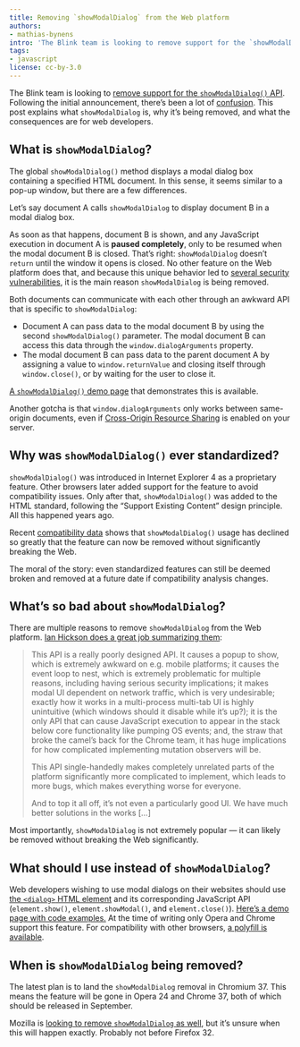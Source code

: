 ```yaml
---
title: Removing `showModalDialog` from the Web platform
authors:
- mathias-bynens
intro: 'The Blink team is looking to remove support for the `showModalDialog()` API. This post explains what `showModalDialog` is, why it’s being removed, and what the consequences are for web developers.'
tags:
- javascript
license: cc-by-3.0
---
```


The Blink team is looking to [remove support for the `showModalDialog()` API](https://groups.google.com/a/chromium.org/d/msg/blink-dev/xh9fPX0ijqk/ixHZCOH6GLgJ). Following the initial announcement, there’s been a lot of [confusion](https://groups.google.com/a/chromium.org/d/msg/blink-dev/xh9fPX0ijqk/fr2CTDPKcE0J). This post explains what `showModalDialog` is, why it’s being removed, and what the consequences are for web developers.

## What is `showModalDialog`?

The global `showModalDialog()` method displays a modal dialog box containing a specified HTML document. In this sense, it seems similar to a pop-up window, but there are a few differences.

Let’s say document A calls `showModalDialog` to display document B in a modal dialog box.

As soon as that happens, document B is shown, and any JavaScript execution in document A is **paused completely**, only to be resumed when the modal document B is closed. That’s right: `showModalDialog` doesn’t `return` until the window it opens is closed. No other feature on the Web platform does that, and because this unique behavior led to [several security vulnerabilities](https://groups.google.com/a/chromium.org/d/msg/blink-dev/xh9fPX0ijqk/WZiWpM9-8bUJ), it is the main reason `showModalDialog` is being removed.

Both documents can communicate with each other through an awkward API that is specific to `showModalDialog`:

* Document A can pass data to the modal document B by using the second `showModalDialog()` parameter. The modal document B can access this data through the `window.dialogArguments` property.
* The modal document B can pass data to the parent document A by assigning a value to `window.returnValue` and closing itself through `window.close()`, or by waiting for the user to close it.

[A `showModalDialog()` demo page](/articles/showmodaldialog/demo.html) that demonstrates this is available.

Another gotcha is that `window.dialogArguments` only works between same-origin documents, even if [Cross-Origin Resource Sharing](https://dev.opera.com/articles/view/dom-access-control-using-cross-origin-resource-sharing/) is enabled on your server.

## Why was `showModalDialog()` ever standardized?

`showModalDialog()` was introduced in Internet Explorer 4 as a proprietary feature. Other browsers later added support for the feature to avoid compatibility issues. Only after that, `showModalDialog()` was added to the HTML standard, following the “Support Existing Content” design principle. All this happened years ago.

Recent [compatibility data](http://www.chromestatus.com/metrics/feature/timeline/popularity/195) shows that `showModalDialog()` usage has declined so greatly that the feature can now be removed without significantly breaking the Web.

The moral of the story: even standardized features can still be deemed broken and removed at a future date if compatibility analysis changes.

## What’s so bad about `showModalDialog`?

There are multiple reasons to remove `showModalDialog` from the Web platform. [Ian Hickson does a great job summarizing them](https://groups.google.com/a/chromium.org/d/msg/blink-dev/xh9fPX0ijqk/8oPryGUsGPMJ):

> This API is a really poorly designed API. It causes a popup to show, which is extremely awkward on e.g. mobile platforms; it causes the event loop to nest, which is extremely problematic for multiple reasons, including having serious security implications; it makes modal UI dependent on network traffic, which is very undesirable; exactly how it works in a multi-process multi-tab UI is highly unintuitive (which windows should it disable while it’s up?); it is the only API that can cause JavaScript execution to appear in the stack below core functionality like pumping OS events; and, the straw that broke the camel’s back for the Chrome team, it has huge implications for how complicated implementing mutation observers will be.
>
> This API single-handedly makes completely unrelated parts of the platform significantly more complicated to implement, which leads to more bugs, which makes everything worse for everyone.
>
> And to top it all off, it’s not even a particularly good UI. We have much better solutions in the works […]

Most importantly, `showModalDialog` is not extremely popular — it can likely be removed without breaking the Web significantly.

## What should I use instead of `showModalDialog`?

Web developers wishing to use modal dialogs on their websites should use [the `<dialog>` HTML element](https://html.spec.whatwg.org/multipage/forms.html#the-dialog-element) and its corresponding JavaScript API (`element.show()`, `element.showModal()`, and `element.close()`). [Here’s a demo page with code examples.](http://demo.agektmr.com/dialog/) At the time of writing only Opera and Chrome support this feature. For compatibility with other browsers, [a polyfill is available](https://github.com/GoogleChrome/dialog-polyfill).

## When is `showModalDialog` being removed?

The latest plan is to land the `showModalDialog` removal in Chromium 37. This means the feature will be gone in Opera 24 and Chrome 37, both of which should be released in September.

Mozilla is [looking to remove `showModalDialog` as well](https://bugzilla.mozilla.org/show_bug.cgi?id=981796), but it’s unsure when this will happen exactly. Probably not before Firefox 32.
